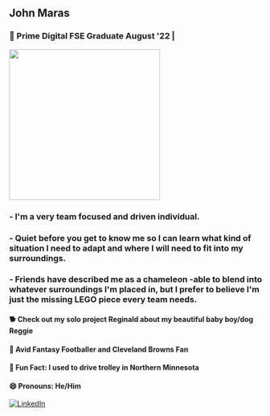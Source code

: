 ## John Maras
### 📝 Prime Digital FSE Graduate August '22 | 
<img src="https://i.imgur.com/cX68s7X.gif" height="300" />

### - I'm a very team focused and driven individual. 
### - Quiet before you get to know me so I can learn what kind of situation I need to adapt and where I will need to fit into my surroundings.
### - Friends have described me as a chameleon -able to blend into whatever surroundings I'm placed in, but I prefer to believe I'm just the missing LEGO piece every team needs. 

#### 🐕 Check out my solo project Reginald about my beautiful baby boy/dog Reggie
#### 🏉 Avid Fantasy Footballer and Cleveland Browns Fan
#### 🚋 Fun Fact: I used to drive trolley in Northern Minnesota
#### 😄 Pronouns: He/Him
[![LinkedIn](https://img.shields.io/badge/-LinkedIn-blue?style=for-the-badge&logo=linkedin)](https://www.linkedin.com/in/john-maras-79298a10b/)
<!--


Here are some ideas to get you started:

- 🔭 I’m currently working on ...
- 🌱 I’m currently learning ...
- 👯 I’m looking to collaborate on ...
- 🤔 I’m looking for help with ...
- 💬 Ask me about ...
- 📫 How to reach me: ...
- 😄 Pronouns: ...
- ⚡ Fun fact: ...
-->
